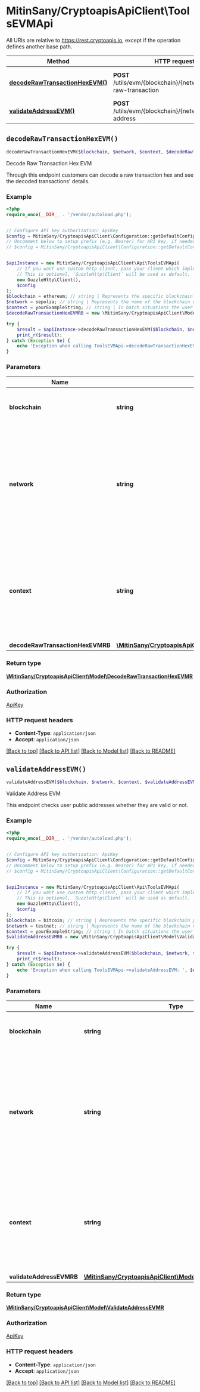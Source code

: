 # MitinSany/CryptoapisApiClient\ToolsEVMApi

All URIs are relative to https://rest.cryptoapis.io, except if the operation defines another base path.

| Method | HTTP request | Description |
| ------------- | ------------- | ------------- |
| [**decodeRawTransactionHexEVM()**](ToolsEVMApi.md#decodeRawTransactionHexEVM) | **POST** /utils/evm/{blockchain}/{network}/decode-raw-transaction | Decode Raw Transaction Hex EVM |
| [**validateAddressEVM()**](ToolsEVMApi.md#validateAddressEVM) | **POST** /utils/evm/{blockchain}/{network}/validate-address | Validate Address EVM |


## `decodeRawTransactionHexEVM()`

```php
decodeRawTransactionHexEVM($blockchain, $network, $context, $decodeRawTransactionHexEVMRB): \MitinSany/CryptoapisApiClient\Model\DecodeRawTransactionHexEVMR
```

Decode Raw Transaction Hex EVM

Through this endpoint customers can decode a raw transaction hex and see the decoded transactions' details.

### Example

```php
<?php
require_once(__DIR__ . '/vendor/autoload.php');


// Configure API key authorization: ApiKey
$config = MitinSany/CryptoapisApiClient\Configuration::getDefaultConfiguration()->setApiKey('x-api-key', 'YOUR_API_KEY');
// Uncomment below to setup prefix (e.g. Bearer) for API key, if needed
// $config = MitinSany/CryptoapisApiClient\Configuration::getDefaultConfiguration()->setApiKeyPrefix('x-api-key', 'Bearer');


$apiInstance = new MitinSany/CryptoapisApiClient\Api\ToolsEVMApi(
    // If you want use custom http client, pass your client which implements `GuzzleHttp\ClientInterface`.
    // This is optional, `GuzzleHttp\Client` will be used as default.
    new GuzzleHttp\Client(),
    $config
);
$blockchain = ethereum; // string | Represents the specific blockchain protocol name, e.g. Ethereum, Bitcoin, etc.
$network = sepolia; // string | Represents the name of the blockchain network used; blockchain networks are usually identical as technology and software, but they differ in data, e.g. - \"mainnet\" is the live network with actual data while network like \"testnet\" is a test network.
$context = yourExampleString; // string | In batch situations the user can use the context to correlate responses with requests. This property is present regardless of whether the response was successful or returned as an error. `context` is specified by the user.
$decodeRawTransactionHexEVMRB = new \MitinSany/CryptoapisApiClient\Model\DecodeRawTransactionHexEVMRB(); // \MitinSany/CryptoapisApiClient\Model\DecodeRawTransactionHexEVMRB

try {
    $result = $apiInstance->decodeRawTransactionHexEVM($blockchain, $network, $context, $decodeRawTransactionHexEVMRB);
    print_r($result);
} catch (Exception $e) {
    echo 'Exception when calling ToolsEVMApi->decodeRawTransactionHexEVM: ', $e->getMessage(), PHP_EOL;
}
```

### Parameters

| Name | Type | Description  | Notes |
| ------------- | ------------- | ------------- | ------------- |
| **blockchain** | **string**| Represents the specific blockchain protocol name, e.g. Ethereum, Bitcoin, etc. | |
| **network** | **string**| Represents the name of the blockchain network used; blockchain networks are usually identical as technology and software, but they differ in data, e.g. - \&quot;mainnet\&quot; is the live network with actual data while network like \&quot;testnet\&quot; is a test network. | |
| **context** | **string**| In batch situations the user can use the context to correlate responses with requests. This property is present regardless of whether the response was successful or returned as an error. &#x60;context&#x60; is specified by the user. | [optional] |
| **decodeRawTransactionHexEVMRB** | [**\MitinSany/CryptoapisApiClient\Model\DecodeRawTransactionHexEVMRB**](../Model/DecodeRawTransactionHexEVMRB.md)|  | [optional] |

### Return type

[**\MitinSany/CryptoapisApiClient\Model\DecodeRawTransactionHexEVMR**](../Model/DecodeRawTransactionHexEVMR.md)

### Authorization

[ApiKey](../../README.md#ApiKey)

### HTTP request headers

- **Content-Type**: `application/json`
- **Accept**: `application/json`

[[Back to top]](#) [[Back to API list]](../../README.md#endpoints)
[[Back to Model list]](../../README.md#models)
[[Back to README]](../../README.md)

## `validateAddressEVM()`

```php
validateAddressEVM($blockchain, $network, $context, $validateAddressEVMRB): \MitinSany/CryptoapisApiClient\Model\ValidateAddressEVMR
```

Validate Address EVM

This endpoint checks user public addresses whether they are valid or not.

### Example

```php
<?php
require_once(__DIR__ . '/vendor/autoload.php');


// Configure API key authorization: ApiKey
$config = MitinSany/CryptoapisApiClient\Configuration::getDefaultConfiguration()->setApiKey('x-api-key', 'YOUR_API_KEY');
// Uncomment below to setup prefix (e.g. Bearer) for API key, if needed
// $config = MitinSany/CryptoapisApiClient\Configuration::getDefaultConfiguration()->setApiKeyPrefix('x-api-key', 'Bearer');


$apiInstance = new MitinSany/CryptoapisApiClient\Api\ToolsEVMApi(
    // If you want use custom http client, pass your client which implements `GuzzleHttp\ClientInterface`.
    // This is optional, `GuzzleHttp\Client` will be used as default.
    new GuzzleHttp\Client(),
    $config
);
$blockchain = bitcoin; // string | Represents the specific blockchain protocol name, e.g. Ethereum, Bitcoin, etc.
$network = testnet; // string | Represents the name of the blockchain network used; blockchain networks are usually identical as technology and software, but they differ in data, e.g. - \"mainnet\" is the live network with actual data while networks like \"testnet\", \"sepolia\" are test networks.
$context = yourExampleString; // string | In batch situations the user can use the context to correlate responses with requests. This property is present regardless of whether the response was successful or returned as an error. `context` is specified by the user.
$validateAddressEVMRB = new \MitinSany/CryptoapisApiClient\Model\ValidateAddressEVMRB(); // \MitinSany/CryptoapisApiClient\Model\ValidateAddressEVMRB

try {
    $result = $apiInstance->validateAddressEVM($blockchain, $network, $context, $validateAddressEVMRB);
    print_r($result);
} catch (Exception $e) {
    echo 'Exception when calling ToolsEVMApi->validateAddressEVM: ', $e->getMessage(), PHP_EOL;
}
```

### Parameters

| Name | Type | Description  | Notes |
| ------------- | ------------- | ------------- | ------------- |
| **blockchain** | **string**| Represents the specific blockchain protocol name, e.g. Ethereum, Bitcoin, etc. | |
| **network** | **string**| Represents the name of the blockchain network used; blockchain networks are usually identical as technology and software, but they differ in data, e.g. - \&quot;mainnet\&quot; is the live network with actual data while networks like \&quot;testnet\&quot;, \&quot;sepolia\&quot; are test networks. | |
| **context** | **string**| In batch situations the user can use the context to correlate responses with requests. This property is present regardless of whether the response was successful or returned as an error. &#x60;context&#x60; is specified by the user. | [optional] |
| **validateAddressEVMRB** | [**\MitinSany/CryptoapisApiClient\Model\ValidateAddressEVMRB**](../Model/ValidateAddressEVMRB.md)|  | [optional] |

### Return type

[**\MitinSany/CryptoapisApiClient\Model\ValidateAddressEVMR**](../Model/ValidateAddressEVMR.md)

### Authorization

[ApiKey](../../README.md#ApiKey)

### HTTP request headers

- **Content-Type**: `application/json`
- **Accept**: `application/json`

[[Back to top]](#) [[Back to API list]](../../README.md#endpoints)
[[Back to Model list]](../../README.md#models)
[[Back to README]](../../README.md)
